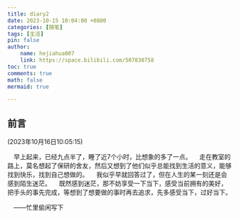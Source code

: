 ```yaml
---
title: diary2
date: 2023-10-15 10:04:00 +0800
categories: [随笔]
tags: [生活]
pin: false
author: 
    name: hejiahua007
    link: https://space.bilibili.com/507838758
toc: true
comments: true
math: false
mermaid: true

---
```


## 前言
(2023年10月16日10:05:15)

&emsp;早上起来，已经九点半了，睡了近7个小时，比想象的多了一点。
&emsp;走在教室的路上，莫名想起了保研的舍友，然后又想到了他们似乎总能找到生活的意义，能够找到快乐，找到自己想做的。
&emsp;我似乎早就回答过了，但在人生的某一刻还是会感到陌生迷茫。
&emsp;既然感到迷茫，那不妨享受一下当下，感受当前拥有的美好，把手头的事先完成，等想到了想要做的事时再去追求，先多感受当下，过好当下。

&emsp;——忙里偷闲写下








